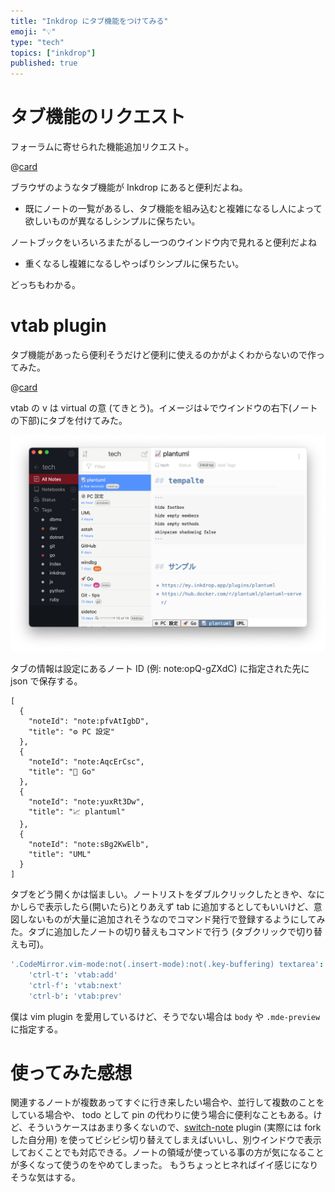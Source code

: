 ```yaml
---
title: "Inkdrop にタブ機能をつけてみる"
emoji: "💡"
type: "tech"
topics: ["inkdrop"]
published: true
---
```


# タブ機能のリクエスト

フォーラムに寄せられた機能追加リクエスト。

@[card](https://forum.inkdrop.app/t/tabs-support/2497)

ブラウザのようなタブ機能が Inkdrop にあると便利だよね。
  * 既にノートの一覧があるし、タブ機能を組み込むと複雑になるし人によって欲しいものが異なるしシンプルに保ちたい。

ノートブックをいろいろまたがるし一つのウインドウ内で見れると便利だよね
  * 重くなるし複雑になるしやっぱりシンプルに保ちたい。


どっちもわかる。

# vtab plugin

タブ機能があったら便利そうだけど便利に使えるのかがよくわからないので作ってみた。

@[card](https://github.com/basyura/inkdrop-vtab)


vtab の v は virtual の意 (てきとう)。イメージは↓でウインドウの右下(ノートの下部)にタブを付けてみた。

![](/images/vtab.png)

タブの情報は設定にあるノート ID (例: note:opQ-gZXdC) に指定された先に json で保存する。

```json:note
[
  {
    "noteId": "note:pfvAtIgbD",
    "title": "⚙ PC 設定"
  },
  {
    "noteId": "note:AqcErCsc",
    "title": "🚀 Go"
  },
  {
    "noteId": "note:yuxRt3Dw",
    "title": "📈 plantuml"
  },
  {
    "noteId": "note:sBg2KwElb",
    "title": "UML"
  }
]
```

タブをどう開くかは悩ましい。ノートリストをダブルクリックしたときや、なにかしらで表示したら(開いたら)とりあえず tab に追加するとしてもいいけど、意図しないものが大量に追加されそうなのでコマンド発行で登録するようにしてみた。タブに追加したノートの切り替えもコマンドで行う (タブクリックで切り替えも可)。

```json:keymap.cson
'.CodeMirror.vim-mode:not(.insert-mode):not(.key-buffering) textarea':
    'ctrl-t': 'vtab:add'
    'ctrl-f': 'vtab:next'
    'ctrl-b': 'vtab:prev'
```

僕は vim plugin を愛用しているけど、そうでない場合は `body` や `.mde-preview` に指定する。


# 使ってみた感想

関連するノートが複数あってすぐに行き来したい場合や、並行して複数のことをしている場合や、 todo として pin の代わりに使う場合に便利なこともある。けど、そういうケースはあまり多くないので、[switch-note](https://my.inkdrop.app/plugins/switch-note) plugin (実際には fork した自分用) を使ってビシビシ切り替えてしまえばいいし、別ウインドウで表示しておくことでも対応できる。ノートの領域が使っている事の方が気になることが多くなって使うのをやめてしまった。
もうちょっとヒネればイイ感じになりそうな気はする。

